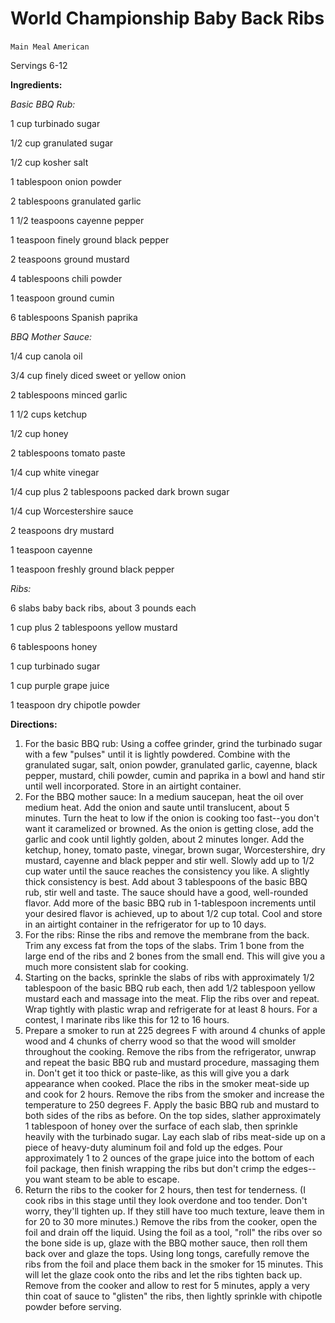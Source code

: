 # World Championship Baby Back Ribs

`Main Meal` `American`

Servings 6-12

**Ingredients:**

_Basic BBQ Rub:_

1 cup turbinado sugar

1/2 cup granulated sugar 

1/2 cup kosher salt 

1 tablespoon onion powder 

2 tablespoons granulated garlic 

1 1/2 teaspoons cayenne pepper 

1 teaspoon finely ground black pepper

2 teaspoons ground mustard 

4 tablespoons chili powder 

1 teaspoon ground cumin 

6 tablespoons Spanish paprika 

_BBQ Mother Sauce:_

1/4 cup canola oil

3/4 cup finely diced sweet or yellow onion 

2 tablespoons minced garlic 

1 1/2 cups ketchup 

1/2 cup honey 

2 tablespoons tomato paste 

1/4 cup white vinegar 

1/4 cup plus 2 tablespoons packed dark brown sugar 

1/4 cup Worcestershire sauce 

2 teaspoons dry mustard 

1 teaspoon cayenne 

1 teaspoon freshly ground black pepper 

_Ribs:_

6 slabs baby back ribs, about 3 pounds each

1 cup plus 2 tablespoons yellow mustard 

6 tablespoons honey 

1 cup turbinado sugar 

1 cup purple grape juice 

1 teaspoon dry chipotle powder 

**Directions:**

1. For the basic BBQ rub: Using a coffee grinder, grind the turbinado sugar with a few "pulses" until it is lightly powdered. Combine with the granulated sugar, salt, onion powder, granulated garlic, cayenne, black pepper, mustard, chili powder, cumin and paprika in a bowl and hand stir until well incorporated. Store in an airtight container.
2. For the BBQ mother sauce: In a medium saucepan, heat the oil over medium heat. Add the onion and saute until translucent, about 5 minutes. Turn the heat to low if the onion is cooking too fast--you don't want it caramelized or browned. As the onion is getting close, add the garlic and cook until lightly golden, about 2 minutes longer. Add the ketchup, honey, tomato paste, vinegar, brown sugar, Worcestershire, dry mustard, cayenne and black pepper and stir well. Slowly add up to 1/2 cup water until the sauce reaches the consistency you like. A slightly thick consistency is best. Add about 3 tablespoons of the basic BBQ rub, stir well and taste. The sauce should have a good, well-rounded flavor. Add more of the basic BBQ rub in 1-tablespoon increments until your desired flavor is achieved, up to about 1/2 cup total. Cool and store in an airtight container in the refrigerator for up to 10 days.
3. For the ribs: Rinse the ribs and remove the membrane from the back. Trim any excess fat from the tops of the slabs. Trim 1 bone from the large end of the ribs and 2 bones from the small end. This will give you a much more consistent slab for cooking.
4. Starting on the backs, sprinkle the slabs of ribs with approximately 1/2 tablespoon of the basic BBQ rub each, then add 1/2 tablespoon yellow mustard each and massage into the meat. Flip the ribs over and repeat. Wrap tightly with plastic wrap and refrigerate for at least 8 hours. For a contest, I marinate ribs like this for 12 to 16 hours.
5. Prepare a smoker to run at 225 degrees F with around 4 chunks of apple wood and 4 chunks of cherry wood so that the wood will smolder throughout the cooking. Remove the ribs from the refrigerator, unwrap and repeat the basic BBQ rub and mustard procedure, massaging them in. Don't get it too thick or paste-like, as this will give you a dark appearance when cooked. Place the ribs in the smoker meat-side up and cook for 2 hours. Remove the ribs from the smoker and increase the temperature to 250 degrees F. Apply the basic BBQ rub and mustard to both sides of the ribs as before. On the top sides, slather approximately 1 tablespoon of honey over the surface of each slab, then sprinkle heavily with the turbinado sugar. Lay each slab of ribs meat-side up on a piece of heavy-duty aluminum foil and fold up the edges. Pour approximately 1 to 2 ounces of the grape juice into the bottom of each foil package, then finish wrapping the ribs but don't crimp the edges--you want steam to be able to escape.
6. Return the ribs to the cooker for 2 hours, then test for tenderness. (I cook ribs in this stage until they look overdone and too tender. Don't worry, they'll tighten up. If they still have too much texture, leave them in for 20 to 30 more minutes.) Remove the ribs from the cooker, open the foil and drain off the liquid. Using the foil as a tool, "roll" the ribs over so the bone side is up, glaze with the BBQ mother sauce, then roll them back over and glaze the tops. Using long tongs, carefully remove the ribs from the foil and place them back in the smoker for 15 minutes. This will let the glaze cook onto the ribs and let the ribs tighten back up. Remove from the cooker and allow to rest for 5 minutes, apply a very thin coat of sauce to "glisten" the ribs, then lightly sprinkle with chipotle powder before serving.
